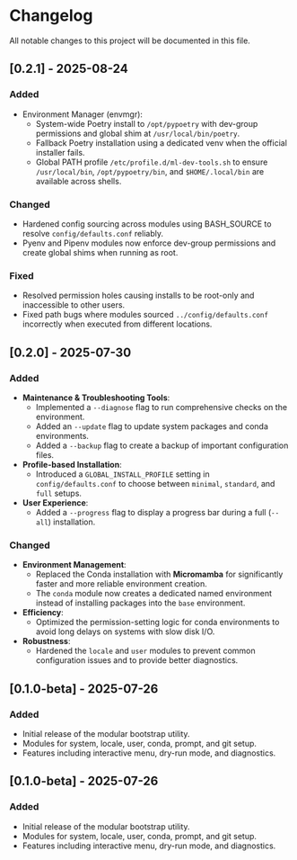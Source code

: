 # Changelog

All notable changes to this project will be documented in this file.

## [0.2.1] - 2025-08-24

### Added

- Environment Manager (envmgr):
    - System-wide Poetry install to `/opt/pypoetry` with dev-group permissions and global shim at `/usr/local/bin/poetry`.
    - Fallback Poetry installation using a dedicated venv when the official installer fails.
    - Global PATH profile `/etc/profile.d/ml-dev-tools.sh` to ensure `/usr/local/bin`, `/opt/pypoetry/bin`, and `$HOME/.local/bin` are available across shells.

### Changed

- Hardened config sourcing across modules using BASH_SOURCE to resolve `config/defaults.conf` reliably.
- Pyenv and Pipenv modules now enforce dev-group permissions and create global shims when running as root.

### Fixed

- Resolved permission holes causing installs to be root-only and inaccessible to other users.
- Fixed path bugs where modules sourced `../config/defaults.conf` incorrectly when executed from different locations.

## [0.2.0] - 2025-07-30

### Added

- **Maintenance & Troubleshooting Tools**:
    - Implemented a `--diagnose` flag to run comprehensive checks on the environment.
    - Added an `--update` flag to update system packages and conda environments.
    - Added a `--backup` flag to create a backup of important configuration files.
- **Profile-based Installation**:
    - Introduced a `GLOBAL_INSTALL_PROFILE` setting in `config/defaults.conf` to choose between `minimal`, `standard`, and `full` setups.
- **User Experience**:
    - Added a `--progress` flag to display a progress bar during a full (`--all`) installation.

### Changed

- **Environment Management**:
    - Replaced the Conda installation with **Micromamba** for significantly faster and more reliable environment creation.
    - The `conda` module now creates a dedicated named environment instead of installing packages into the `base` environment.
- **Efficiency**:
    - Optimized the permission-setting logic for conda environments to avoid long delays on systems with slow disk I/O.
- **Robustness**:
    - Hardened the `locale` and `user` modules to prevent common configuration issues and to provide better diagnostics.

## [0.1.0-beta] - 2025-07-26

### Added

- Initial release of the modular bootstrap utility.
- Modules for system, locale, user, conda, prompt, and git setup.
- Features including interactive menu, dry-run mode, and diagnostics.

## [0.1.0-beta] - 2025-07-26

### Added

-   Initial release of the modular bootstrap utility.
-   Modules for system, locale, user, conda, prompt, and git setup.
-   Features including interactive menu, dry-run mode, and diagnostics.

